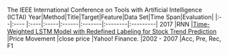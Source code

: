 The IEEE International Conference on Tools with Artificial Intelligence (ICTAI)
Year|Method|Title|Target|Feature|Data Set|Time Span|Evaluation|
|:--|:---- |:----|:-----|:------|:-------|:--------|:---------|
2017 |RNN |[Time-Weighted LSTM Model with Redefined Labeling for Stock Trend Prediction](https://ieeexplore.ieee.org/stamp/stamp.jsp?tp=&arnumber=8372087) |Price Movement |close price |Yahoo! Finance. |2002 - 2007 |Acc, Pre, Rec, F1 
